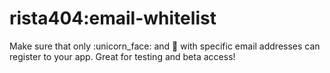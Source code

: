 # rista404:email-whitelist

Make sure that only :unicorn_face: and :panda_face: with specific email addresses can register to your app. Great for testing and beta access!

